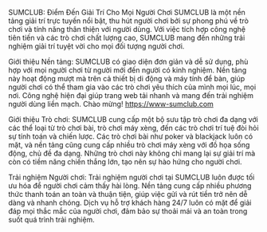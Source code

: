 
SUMCLUB: Điểm Đến Giải Trí Cho Mọi Người Chơi
SUMCLUB là một nền tảng giải trí trực tuyến nổi bật, thu hút người chơi bởi sự phong phú về trò chơi và tính năng thân thiện với người dùng. Với việc tích hợp công nghệ tiên tiến và các trò chơi chất lượng cao, SUMCLUB mang đến những trải nghiệm giải trí tuyệt vời cho mọi đối tượng người chơi.

Giới thiệu Nền tảng: SUMCLUB có giao diện đơn giản và dễ sử dụng, phù hợp với mọi người chơi từ người mới đến người có kinh nghiệm. Nền tảng này hoạt động mượt mà trên cả thiết bị di động và máy tính để bàn, giúp người chơi có thể tham gia vào các trò chơi yêu thích của mình mọi lúc, mọi nơi. Công nghệ hiện đại giúp trang web tải nhanh và mang đến trải nghiệm người dùng liền mạch. Chào mừng! https://www-sumclub.com

Giới thiệu Trò chơi: SUMCLUB cung cấp một bộ sưu tập trò chơi đa dạng với các thể loại từ trò chơi bài, trò chơi máy xèng, đến các trò chơi trí tuệ đòi hỏi sự tính toán và chiến lược. Các trò chơi bài như poker và blackjack luôn có mặt, và nền tảng cũng cung cấp nhiều trò chơi máy xèng với đồ họa sống động, chủ đề đa dạng. Những trò chơi này không chỉ mang lại sự giải trí mà còn có tiềm năng chiến thắng lớn, tạo nên sự hào hứng cho người chơi.

Trải nghiệm Người chơi: Trải nghiệm người chơi tại SUMCLUB luôn được tối ưu hóa để người chơi cảm thấy hài lòng. Nền tảng cung cấp nhiều phương thức thanh toán an toàn và thuận tiện, giúp việc gửi và rút tiền trở nên dễ dàng và nhanh chóng. Dịch vụ hỗ trợ khách hàng 24/7 luôn có mặt để giải đáp mọi thắc mắc của người chơi, đảm bảo sự thoải mái và an toàn trong suốt quá trình trải nghiệm.
